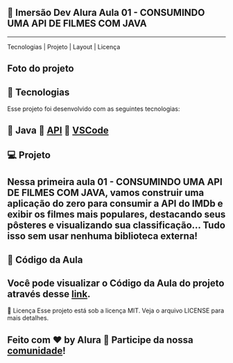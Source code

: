 ## 🔑 Imersão Dev Alura Aula 01 - CONSUMINDO UMA API DE FILMES COM JAVA
*****************************************************************************
Tecnologias   |    Projeto   |    Layout   |    Licença

Foto do projeto 
------------------------------------------------------------------------------------------------------------------
## 🚀 Tecnologias
Esse projeto foi desenvolvido com as seguintes tecnologias:

📌 Java
📌 [API](https://raw.githubusercontent.com/alura-cursos/imersao-java-2-api/main/TopMovies.json)
📌 [VSCode](https://code.visualstudio.com/docs/languages/java#_install-visual-studio-code-for-java)
------------------------------------------------------------------------------------------------------------------
## 💻 Projeto
Nessa primeira aula 01 - CONSUMINDO UMA API DE FILMES COM JAVA, vamos construir uma aplicação do zero para consumir a API do IMDb e exibir os filmes mais populares, destacando seus pôsteres e visualizando sua classificação... Tudo isso sem usar nenhuma biblioteca externa!
----------------------------------------------------------------------------------------------------------------
## 🔖 Código da Aula 
Você pode visualizar o Código da Aula do projeto através desse [link](https://github.com/alura-cursos/imersao-java-2/tree/aula1). 
-------------------------------------------------------------------------------------------------------------
📝 Licença
Esse projeto está sob a licença MIT. Veja o arquivo LICENSE para mais detalhes.

## Feito com ♥ by Alura 👋 Participe da nossa [comunidade](https://discord.com/invite/TXZzfT5YUP)!


